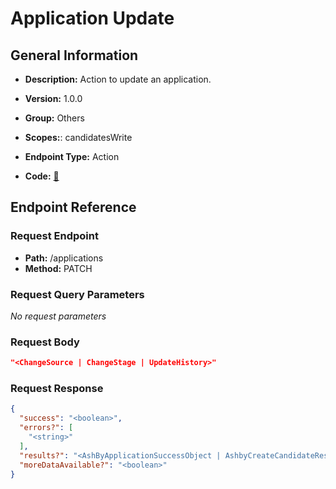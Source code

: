 # Application Update

## General Information

- **Description:** Action to update an application.

- **Version:** 1.0.0
- **Group:** Others
- **Scopes:**: candidatesWrite
- **Endpoint Type:** Action
- **Code:** [🔗](https://github.com/NangoHQ/integration-templates/tree/main/integrations/ashby/actions/application-update.ts)

## Endpoint Reference

### Request Endpoint

- **Path:** /applications
- **Method:** PATCH

### Request Query Parameters

_No request parameters_

### Request Body

```json
"<ChangeSource | ChangeStage | UpdateHistory>"
```

### Request Response

```json
{
  "success": "<boolean>",
  "errors?": [
    "<string>"
  ],
  "results?": "<AshByApplicationSuccessObject | AshbyCreateCandidateResponse | InterviewStageListResponse>",
  "moreDataAvailable?": "<boolean>"
}
```
